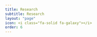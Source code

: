 ```yaml
---
title: Research
subtitle: Research
layout: "page"
icon: <i class="fa-solid fa-galaxy"></i>
order: 6
---
```

